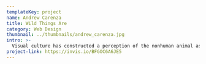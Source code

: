 ```yaml
---
templateKey: project
name: Andrew Carenza
title: Wild Things Are
category: Web Design
thumbnail: ../thumbnails/andrew_carenza.jpg
intro: >-
  Visual culture has constructed a perception of the nonhuman animal as inherently lesser, justifying our violence towards them. The “Wild Things Are” project synthesizes and visualizes the main themes of animal ethics discourses, inviting the contributions of creative minds, striving to inspire a new concept of animality beneficial to all life on Earth, human and nonhuman alike.
project-link: https://invis.io/BFGOC6A6JE5
---
```

